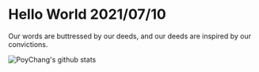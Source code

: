 # Hello World 2021/07/10

Our words are buttressed by our deeds, and our deeds are inspired by our convictions.

![PoyChang's github stats](https://github-readme-stats.vercel.app/api?username=poychang&show_icons=true&theme=dracula)
